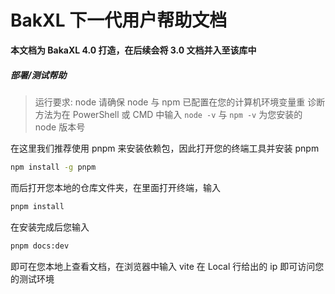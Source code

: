 # BakXL 下一代用户帮助文档

**本文档为 BakaXL 4.0 打造，在后续会将 3.0 文档并入至该库中**


##### 部署/测试帮助

> 运行要求: node
> 请确保 node 与 npm 已配置在您的计算机环境变量重
> 诊断方法为在 PowerShell 或 CMD 中输入 `node -v` 与 `npm -v` 为您安装的 node 版本号


在这里我们推荐使用 pnpm 来安装依赖包，因此打开您的终端工具并安装 pnpm

```bash
npm install -g pnpm
```

而后打开您本地的仓库文件夹，在里面打开终端，输入

```bash
pnpm install
```

在安装完成后您输入

```bash
pnpm docs:dev
```

即可在您本地上查看文档，在浏览器中输入 vite 在 Local 行给出的 ip 即可访问您的测试环境
